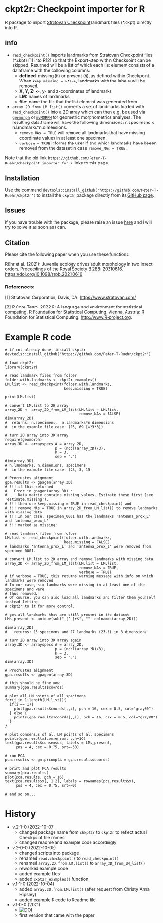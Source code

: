 # ckpt2r: Checkpoint importer for R

R package to import [Stratovan Checkpoint](https://www.stratovan.com/products/checkpoint) landmark files (*.ckpt) directly into R.

## Info
* `read_checkpoint()` imports landmarks from Stratovan Checkpoint files (*.ckpt) [1] into R[2] so that the Export-step within Checkpoint can be skipped. Returned will be a list of which each list element consists of a dataframe with the collowing columns:
  * **defined:** missing (`M`) or present (`N`), as defined within Checkpoint. When `keep.missing = FALSE`, landmarks with the label `M` will be removed.
  * **X, Y, Z:** x-, y- and z-coordinates of landmarks
  * **LM:** names of landmarks
  * **file:** name the file that the list element was generated from
* `array_2D_from_LM_list()` converts a set of landmarks loaded with `read_checkpoint()` into a 2D array which can then e.g. be used via [`geomorph`](https://cran.r-project.org/web/packages/geomorph/index.html) or [`mvMORPH`](https://cran.r-project.org/web/packages/mvMORPH/index.html) for geometric morphometrics analyses. The resulting data.frame will have the following dimensions: n.specimens x  n.landmarks*n.dimensions.
  * `remove_NAs = TRUE` will remove all landmarks that have missing coordinate values in at least one specimen.
  * `verbose = TRUE` informs the user if and which landmarks have beeen removed from the dataset in case `remove_NAs = TRUE`.

Note that the old link `https://github.com/Peter-T-Ruehr/checkpoint_importer_for_R` links to this page.

## Installation
Use the command `devtools::install_github('https://github.com/Peter-T-Ruehr/ckpt2r')` to install the `ckpt2r` package directly from its [GitHub page](https://github.com/Peter-T-Ruehr/ckpt2r).

## Issues
If you have trouble with the package, please raise an issue [here](https://github.com/Peter-T-Ruehr/checkpoint_importer_for_R/issues) and I will try to solve it as soon as I can.

## Citation
Please cite the following paper when you use these functions:

Rühr et al. (2021): Juvenile ecology drives adult morphology in two insect orders. Proceedings of the Royal Society B 288: 20210616. https://doi.org/10.1098/rspb.2021.0616

### References:

[1] Stratovan Corporation, Davis, CA. https://www.stratovan.com/

[2] R Core Team. 2022 R: A language and environment for statistical computing. R Foundation for Statistical Computing. Vienna, Austria: R Foundation for Statistical Computing. http://www.R-project.org.

# Example R code
```
# if not already done, install ckpt2r
devtools::install_github('https://github.com/Peter-T-Ruehr/ckpt2r')

# load ckpt2r
library(ckpt2r)

# read landmark files from folder
folder.with.landmarks <- ckpt2r_examples()
LM.list <- read_checkpoint(folder.with.landmarks,
                           keep.missing = TRUE)

print(LM.list)

# convert LM.list to 2D array
array_2D <- array_2D_from_LM_list(LM.list = LM.list,
                                  remove_NAs = FALSE)
dim(array_2D)
#  returns: n.specimens,  n.landmarks*n.dimensions
#  in the example file case: (15, 69 [=23*3])

# turn 2D array into 3D array
require(geomorph)
array.3D <- arrayspecs(A = array_2D,
                       p = (ncol(array_2D)/3),
                       k = 3, 
                       sep = ".") 
dim(array.3D)
# n.landmarks, n.dimenions, specimens
#  in the example file case: (23, 3, 15)

# Procrustes alignment
gpa.results <- gpagen(array.3D)
# !!! if this returned:
#   Error in gpagen(array.3D) : 
#     Data matrix contains missing values. Estimate these first (see 'estimate.missing').
# !!! then use keep.missing = TRUE in read_checkpoint) and
# !!! remove_NAs = TRUE in array_2D_from_LM_list() to remove landmarks with missing data.
# !!! In our case, specimen_0001 has the landmarks 'antenna_prox_L' and 'antenna_prox_L'
# !!! marked as missing:

# read landmark files from folder
LM.list <- read_checkpoint(folder.with.landmarks,
                           keep.missing = FALSE)
# landmarks 'antenna_prox_L' and 'antenna_prox_L' were removed from specimen_0001.

# convert LM.list to 2D array and remove landmarks with missing data
array_2D <- array_2D_from_LM_list(LM.list = LM.list,
                                  remove_NAs = TRUE,
                                  verbose = TRUE)
# if verbose = TRUE, this returns warning message with info on which landmarks were removed.
# In our case, six landmarks were missing in at least one of the specimens and were
# thus removed.
# Of course, you can also load all landmarks and filter them yourself instead letting
# ckpt2r to it for more control.

# get all landmarks that are still present in the dataset
LMs_present <- unique(sub("_[^_]+$", "", colnames(array_2D)))

dim(array_2D)
#   returns: 15 specimens and 17 landmarks (23-6) in 3 dimensions

# turn 2D array into 3D array again
array.3D <- arrayspecs(A = array_2D,
                       p = (ncol(array_2D)/3),
                       k = 3, 
                       sep = ".")
dim(array.3D)

# Procrustes alignment
gpa.results <- gpagen(array.3D)

# this should be fine now
summary(gpa.results$coords)

# plot all LM points of all specimens
for(i in 1:length(LM.list)){
  if(i == 1){
    plot(gpa.results$coords[,,i], pch = 16, cex = 0.5, col="gray80")
  } else {
    points(gpa.results$coords[,,i], pch = 16, cex = 0.5, col="gray80")
  }
}

# plot consensus of all LM points of all specimens
points(gpa.results$consensus, pch=16)
text(gpa.results$consensus, labels = LMs_present, 
     pos = 4, cex = 0.75, srt=-30)

# run PCA
pca.results <- gm.prcomp(A = gpa.results$coords)

# print and plot PCA results
summary(pca.results)
plot(pca.results, pch = 16)
text(pca.results$x[, 1:2], labels = rownames(pca.results$x), 
     pos = 4, cex = 0.75, srt=-0)

# and so on...
```

# History
* v.2-1-0 (2022-10-07)
  * changed package name from `chkpt2r` to `ckpt2r` to reflect actual Checkpoint file names
  * changed readme and example code accordingly
* v.2-0-0 (2022-10-05)
  * changed scripts into package
  * renamed `read.checkpoint()` to `read_checkpoint()`
  * renamed `array.2D.from.LM.list()` to `array_2D_from_LM_list()`
  * reworked example code
  * added example files
  * added `ckpt2r_examples()` function
* v.1-1-0 (2022-10-04)
  * added `array.2D.from.LM.list()` (after request from Christy Anna Hipsley)
  * added example R code to Readme file
* v.1-0-0 (2021)
  * [![DOI](https://zenodo.org/badge/DOI/10.5281/zenodo.5482977.svg)](https://doi.org/10.5281/zenodo.5482977)
  * first version that came with the paper
